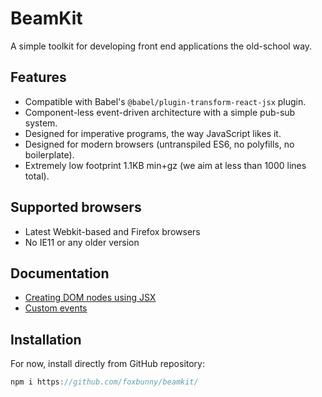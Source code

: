 # BeamKit

A simple toolkit for developing front end applications the old-school way.

## Features

- Compatible with Babel's `@babel/plugin-transform-react-jsx` plugin.
- Component-less event-driven architecture with a simple pub-sub system.
- Designed for imperative programs, the way JavaScript likes it.
- Designed for modern browsers (untranspiled ES6, no polyfills, no boilerplate).
- Extremely low footprint 1.1KB min+gz (we aim at less than 1000 lines total).

## Supported browsers

- Latest Webkit-based and Firefox browsers
- No IE11 or any older version

## Documentation

- [Creating DOM nodes using JSX]('./docs/h.md')
- [Custom events]('./docs/hub.md)

## Installation

For now, install directly from GitHub repository:

```javascript
npm i https://github.com/foxbunny/beamkit/
```
